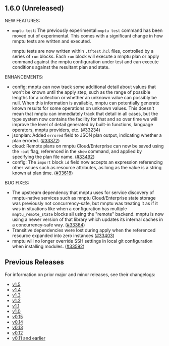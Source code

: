 ## 1.6.0 (Unreleased)

NEW FEATURES:
* `mnptu test`: The previously experimental `mnptu test` command has been moved out of experimental. This comes with a significant change in how mnptu tests are written and executed.

    mnptu tests are now written within `.tftest.hcl` files, controlled by a series of `run` blocks. Each `run` block will execute a mnptu plan or apply command against the mnptu configuration under test and can execute conditions against the resultant plan and state.

ENHANCEMENTS:
* config: mnptu can now track some additional detail about values that won't be known until the apply step, such as the range of possible lengths for a collection or whether an unknown value can possibly be null. When this information is available, mnptu can potentially generate known results for some operations on unknown values. This doesn't mean that mnptu can immediately track that detail in all cases, but the type system now contains the facility for that and so over time we will improve the level of detail generated by built-in functions, language operators, mnptu providers, etc. ([#33234](https://github.com/hashicorp/mnptu/issues/33234))
* jsonplan: Added `errored` field to JSON plan output, indicating whether a plan errored. ([#33372](https://github.com/hashicorp/mnptu/issues/33372))
* cloud: Remote plans on mnptu Cloud/Enterprise can now be saved using the `-out` flag, referenced in the `show` command, and applied by specifying the plan file name. ([#33492](https://github.com/hashicorp/mnptu/issues/33492))
* config: The `import` block `id` field now accepts an expression referencing other values such as resource attributes, as long as the value is a string known at plan time. ([#33618](https://github.com/hashicorp/mnptu/issues/33618))


BUG FIXES:
* The upstream dependency that mnptu uses for service discovery of mnptu-native services such as mnptu Cloud/Enterprise state storage was previously not concurrency-safe, but mnptu was treating it as if it was in situations like when a configuration has multiple `mnptu_remote_state` blocks all using the "remote" backend. mnptu is now using a newer version of that library which updates its internal caches in a concurrency-safe way. ([#33364](https://github.com/hashicorp/mnptu/issues/33364))
* Transitive dependencies were lost during apply when the referenced resource expanded into zero instances ([#33403](https://github.com/hashicorp/mnptu/issues/33403))
* mnptu will no longer override SSH settings in local git configuration when installing modules. ([#33592](https://github.com/hashicorp/mnptu/issues/33592))

## Previous Releases

For information on prior major and minor releases, see their changelogs:

* [v1.5](https://github.com/hashicorp/mnptu/blob/v1.5/CHANGELOG.md)
* [v1.4](https://github.com/hashicorp/mnptu/blob/v1.4/CHANGELOG.md)
* [v1.3](https://github.com/hashicorp/mnptu/blob/v1.3/CHANGELOG.md)
* [v1.2](https://github.com/hashicorp/mnptu/blob/v1.2/CHANGELOG.md)
* [v1.1](https://github.com/hashicorp/mnptu/blob/v1.1/CHANGELOG.md)
* [v1.0](https://github.com/hashicorp/mnptu/blob/v1.0/CHANGELOG.md)
* [v0.15](https://github.com/hashicorp/mnptu/blob/v0.15/CHANGELOG.md)
* [v0.14](https://github.com/hashicorp/mnptu/blob/v0.14/CHANGELOG.md)
* [v0.13](https://github.com/hashicorp/mnptu/blob/v0.13/CHANGELOG.md)
* [v0.12](https://github.com/hashicorp/mnptu/blob/v0.12/CHANGELOG.md)
* [v0.11 and earlier](https://github.com/hashicorp/mnptu/blob/v0.11/CHANGELOG.md)
